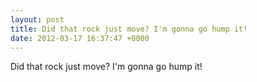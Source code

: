 ```yaml
---
layout: post
title: Did that rock just move? I'm gonna go hump it!
date: 2012-03-17 16:37:47 +0000
---
```


Did that rock just move? I'm gonna go hump it!

